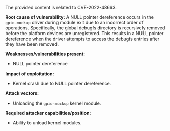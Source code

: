 The provided content is related to CVE-2022-48663.

**Root cause of vulnerability:**
A NULL pointer dereference occurs in the `gpio-mockup` driver during module exit due to an incorrect order of operations. Specifically, the global debugfs directory is recursively removed before the platform devices are unregistered. This results in a NULL pointer dereference when the driver attempts to access the debugfs entries after they have been removed.

**Weaknesses/vulnerabilities present:**
- NULL pointer dereference

**Impact of exploitation:**
- Kernel crash due to NULL pointer dereference.

**Attack vectors:**
- Unloading the `gpio-mockup` kernel module.

**Required attacker capabilities/position:**
- Ability to unload kernel modules.